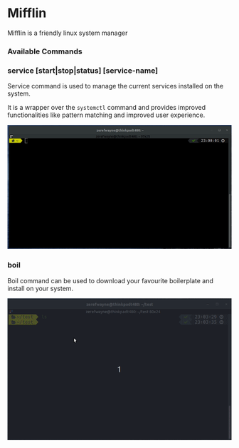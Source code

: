 # Mifflin

Mifflin is a friendly linux system manager

### Available Commands

### service [start|stop|status] [service-name]

Service command is used to manage the current services installed on the system.

It is a wrapper over the ```systemctl``` command and provides improved functionalities like pattern matching and improved user experience.

![Service Command Example](.github/screenshots/service_demo_v1.gif)

### boil

Boil command can be used to download your favourite boilerplate and install on your system.

![Boil Command Example](.github/screenshots/boil_v0.gif)
